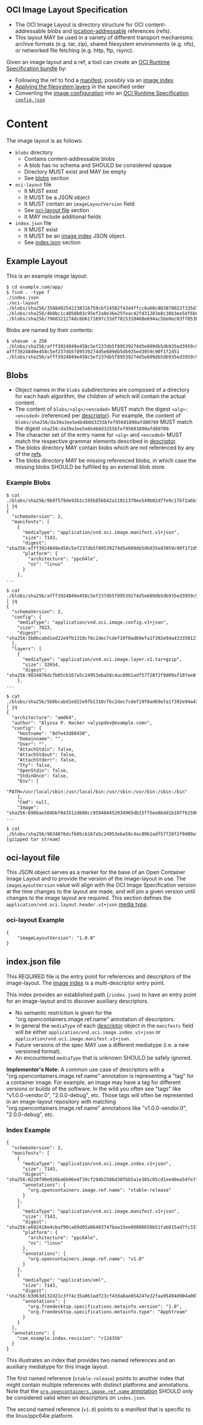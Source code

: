 ## OCI Image Layout Specification

* The OCI Image Layout is directory structure for OCI content-addressable blobs and [location-addressable](https://en.wikipedia.org/wiki/Content-addressable_storage#Content-addressed_vs._location-addressed) references (refs).
* This layout MAY be used in a variety of different transport mechanisms: archive formats (e.g. tar, zip), shared filesystem environments (e.g. nfs), or networked file fetching (e.g. http, ftp, rsync).

Given an image layout and a ref, a tool can create an [OCI Runtime Specification bundle](https://github.com/opencontainers/runtime-spec/blob/v1.0.0/bundle.md) by:

* Following the ref to find a [manifest](manifest.md#image-manifest), possibly via an [image index](image-index.md)
* [Applying the filesystem layers](layer.md#applying) in the specified order
* Converting the [image configuration](config.md) into an [OCI Runtime Specification `config.json`](https://github.com/opencontainers/runtime-spec/blob/v1.0.0/config.md)

# Content

The image layout is as follows:

- `blobs` directory
    - Contains content-addressable blobs
    - A blob has no schema and SHOULD be considered opaque
    - Directory MUST exist and MAY be empty
    - See [blobs](#blobs) section
- `oci-layout` file
    - It MUST exist
    - It MUST be a JSON object
    - It MUST contain an `imageLayoutVersion` field
    - See [oci-layout file](#oci-layout-file) section
    - It MAY include additional fields
- `index.json` file
    - It MUST exist
    - It MUST be an [image index](image-index.md) JSON object.
    - See [index.json](#indexjson-file) section

## Example Layout

This is an example image layout:

```
$ cd example.com/app/
$ find . -type f
./index.json
./oci-layout
./blobs/sha256/3588d02542238316759cbf24502f4344ffcc8a60c803870022f335d1390c13b4
./blobs/sha256/4b0bc1c4050b03c95ef2a8e36e25feac42fd31283e8c30b3ee5df6b043155d3c
./blobs/sha256/7968321274dc6b6171697c33df7815310468e694ac5be0ec03ff053bb135e768
```

Blobs are named by their contents:

```
$ shasum -a 256 ./blobs/sha256/afff3924849e458c5ef237db5f89539274d5e609db5db935ed3959c90f1f2d51
afff3924849e458c5ef237db5f89539274d5e609db5db935ed3959c90f1f2d51 ./blobs/sha256/afff3924849e458c5ef237db5f89539274d5e609db5db935ed3959c90f1f2d51
```

## Blobs

* Object names in the `blobs` subdirectories are composed of a directory for each hash algorithm, the children of which will contain the actual content.
* The content of `blobs/<alg>/<encoded>` MUST match the digest `<alg>:<encoded>` (referenced per [descriptor](descriptor.md#digests)). For example, the content of `blobs/sha256/da39a3ee5e6b4b0d3255bfef95601890afd80709` MUST match the digest `sha256:da39a3ee5e6b4b0d3255bfef95601890afd80709`.
* The character set of the entry name for `<alg>` and `<encoded>` MUST match the respective grammar elements described in [descriptor](descriptor.md#digests).
* The blobs directory MAY contain blobs which are not referenced by any of the [refs](#indexjson-file).
* The blobs directory MAY be missing referenced blobs, in which case the missing blobs SHOULD be fulfilled by an external blob store.

### Example Blobs

```
$ cat ./blobs/sha256/9b97579de92b1c195b85bb42a11011378ee549b02d7fe9c17bf2a6b35d5cb079 | jq
{
  "schemaVersion": 2,
  "manifests": [
    {
      "mediaType": "application/vnd.oci.image.manifest.v1+json",
      "size": 7143,
      "digest": "sha256:afff3924849e458c5ef237db5f89539274d5e609db5db935ed3959c90f1f2d51",
      "platform": {
        "architecture": "ppc64le",
        "os": "linux"
      }
    },
...
```

```
$ cat ./blobs/sha256/afff3924849e458c5ef237db5f89539274d5e609db5db935ed3959c90f1f2d51 | jq
{
  "schemaVersion": 2,
  "config": {
    "mediaType": "application/vnd.oci.image.config.v1+json",
    "size": 7023,
    "digest": "sha256:5b0bcabd1ed22e9fb1310cf6c2dec7cdef19f0ad69efa1f392e94a4333501270"
  },
  "layers": [
    {
      "mediaType": "application/vnd.oci.image.layer.v1.tar+gzip",
      "size": 32654,
      "digest": "sha256:9834876dcfb05cb167a5c24953eba58c4ac89b1adf57f28f2f9d09af107ee8f0"
    },
...
```

```
$ cat ./blobs/sha256/5b0bcabd1ed22e9fb1310cf6c2dec7cdef19f0ad69efa1f392e94a4333501270 | jq
{
  "architecture": "amd64",
  "author": "Alyssa P. Hacker <alyspdev@example.com>",
  "config": {
    "Hostname": "8dfe43d80430",
    "Domainname": "",
    "User": "",
    "AttachStdin": false,
    "AttachStdout": false,
    "AttachStderr": false,
    "Tty": false,
    "OpenStdin": false,
    "StdinOnce": false,
    "Env": [
      "PATH=/usr/local/sbin:/usr/local/bin:/usr/sbin:/usr/bin:/sbin:/bin"
    ],
    "Cmd": null,
    "Image": "sha256:6986ae504bbf843512d680cc959484452034965db15f75ee8bdd1b107f61500b",
...
```

```
$ cat ./blobs/sha256/9834876dcfb05cb167a5c24953eba58c4ac89b1adf57f28f2f9d09af107ee8f0
[gzipped tar stream]
```

## oci-layout file

This JSON object serves as a marker for the base of an Open Container Image Layout and to provide the version of the image-layout in use.
The `imageLayoutVersion` value will align with the OCI Image Specification version at the time changes to the layout are made, and will pin a given version until changes to the image layout are required.
This section defines the `application/vnd.oci.layout.header.v1+json` [media type](media-types.md).

### oci-layout Example

```json,title=OCI%20Layout&mediatype=application/vnd.oci.layout.header.v1%2Bjson
{
    "imageLayoutVersion": "1.0.0"
}
```

## index.json file

This REQUIRED file is the entry point for references and descriptors of the image-layout.
The [image index](image-index.md) is a multi-descriptor entry point.

This index provides an established path (`/index.json`) to have an entry point for an image-layout and to discover auxiliary descriptors.

* No semantic restriction is given for the "org.opencontainers.image.ref.name" annotation of descriptors.
* In general the `mediaType` of each [descriptor][descriptors] object in the `manifests` field will be either `application/vnd.oci.image.index.v1+json` or `application/vnd.oci.image.manifest.v1+json`.
* Future versions of the spec MAY use a different mediatype (i.e. a new versioned format).
* An encountered `mediaType` that is unknown SHOULD be safely ignored.


**Implementor's Note:**
A common use case of descriptors with a "org.opencontainers.image.ref.name" annotation is representing a "tag" for a container image.
For example, an image may have a tag for different versions or builds of the software.
In the wild you often see "tags" like "v1.0.0-vendor.0", "2.0.0-debug", etc.
Those tags will often be represented in an image-layout repository with matching "org.opencontainers.image.ref.name" annotations like "v1.0.0-vendor.0", "2.0.0-debug", etc.


### Index Example

```json,title=Image%20Index&mediatype=application/vnd.oci.image.index.v1%2Bjson
{
  "schemaVersion": 2,
  "manifests": [
    {
      "mediaType": "application/vnd.oci.image.index.v1+json",
      "size": 7143,
      "digest": "sha256:0228f90e926ba6b96e4f39cf294b2586d38fbb5a1e385c05cd1ee40ea54fe7fd",
      "annotations": {
        "org.opencontainers.image.ref.name": "stable-release"
      }
    },
    {
      "mediaType": "application/vnd.oci.image.manifest.v1+json",
      "size": 7143,
      "digest": "sha256:e692418e4cbaf90ca69d05a66403747baa33ee08806650b51fab815ad7fc331f",
      "platform": {
        "architecture": "ppc64le",
        "os": "linux"
      },
      "annotations": {
        "org.opencontainers.image.ref.name": "v1.0"
      }
    },
    {
      "mediaType": "application/xml",
      "size": 7143,
      "digest": "sha256:b3d63d132d21c3ff4c35a061adf23cf43da8ae054247e32faa95494d904a007e",
      "annotations": {
        "org.freedesktop.specifications.metainfo.version": "1.0",
        "org.freedesktop.specifications.metainfo.type": "AppStream"
      }
    }
  ],
  "annotations": {
    "com.example.index.revision": "r124356"
  }
}
```

This illustrates an index that provides two named references and an auxiliary mediatype for this image layout.

The first named reference (`stable-release`) points to another index that might contain multiple references with distinct platforms and annotations.
Note that the [`org.opencontainers.image.ref.name` annotation](annotations.md) SHOULD only be considered valid when on descriptors on `index.json`.

The second named reference (`v1.0`) points to a manifest that is specific to the linux/ppc64le platform.

[descriptors]: ./descriptor.md
